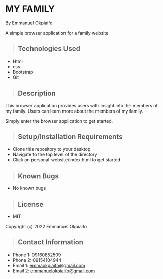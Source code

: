 # MY FAMILY
By Emmanuel Okpiaifo 

A simple browser application for a family website
>## Technologies Used
* Html
* css
* Bootstrap
* Git
>## Description
This browser application provides users with insight into the members of my family. Users can learn more about the members of my family. 

Simply enter the browser application to get started.
>## Setup/Installation Requirements
* Clone this repository to your desktop 
* Navigate to the top level of the directory
* Click on personal-website/index.html to get started
>## Known Bugs
* No known bugs
>## License
* MIT

Copyright (c) 2022 Emmanuel Okpiaifo
>## Contact Information
* Phone 1: 09160852509
* Phone 2: 09154104944
* Email 1: emmaokpiaifo@gmail.com
* Email 2: emmanuelokpiaifo@gmail.com